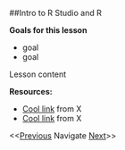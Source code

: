 
##Intro to R Studio and R

**Goals for this lesson**

* goal
* goal

Lesson content


**Resources:**

* [Cool link]() from X
* [Cool link]() from X

<<[Previous](https://github.com/cbahlai/OSRR_course/blob/master/07_grey_data_liberation.md)  Navigate [Next](https://github.com/cbahlai/OSRR_course/blob/master/09_open_licensing.md)>>
